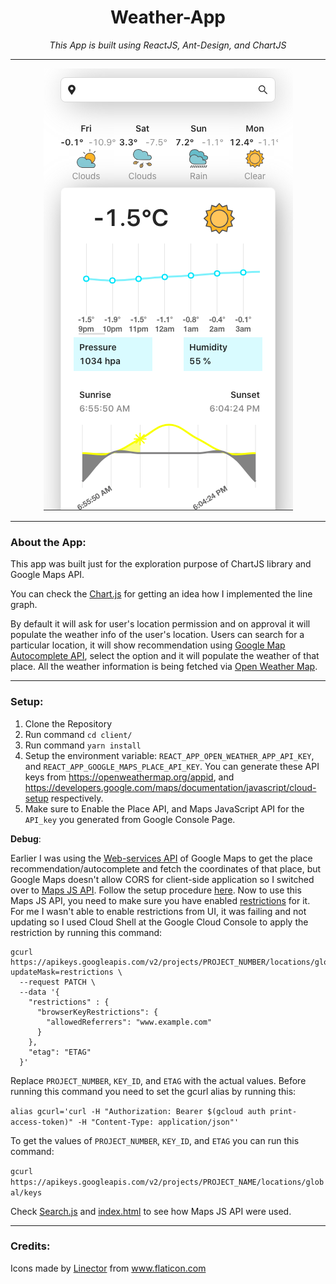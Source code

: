 <div align="center">

# Weather-App
 _This App is built using ReactJS, Ant-Design, and ChartJS_

---
![Main View](https://github.com/starkblaze01/Weather-App/blob/main/Main.png)

</div>

---

### About the App:

This app was built just for the exploration purpose of ChartJS library and Google Maps API.

You can check the [Chart.js](/client/src/components/Chart.js) for getting an idea how I implemented the line graph.

By default it will ask for user's location permission and on approval it will populate the weather info of the user's location. Users can search for a particular location, it will show recommendation using [Google Map Autocomplete API](https://developers.google.com/maps/documentation/javascript/places-autocomplete), select the option and it will populate the weather of that place. All the weather information is being fetched via [Open Weather Map](https://openweathermap.org/api/one-call-api).

---

### Setup:

1. Clone the Repository
2. Run command `cd client/`
3. Run command `yarn install`
4. Setup the environment variable: `REACT_APP_OPEN_WEATHER_APP_API_KEY`, and `REACT_APP_GOOGLE_MAPS_PLACE_API_KEY`. You can generate these API keys from https://openweathermap.org/appid, and https://developers.google.com/maps/documentation/javascript/cloud-setup respectively.
5. Make sure to Enable the Place API, and Maps JavaScript API for the `API_key` you generated from Google Console Page.

**Debug**:

Earlier I was using the [Web-services API](https://developers.google.com/maps/documentation/places/web-service/autocomplete) of Google Maps to get the place recommendation/autocomplete and fetch the coordinates of that place, but Google Maps doesn't allow CORS for client-side application so I switched over to [Maps JS API](https://developers.google.com/maps/documentation/javascript/places-autocomplete). Follow the setup procedure [here](https://developers.google.com/maps/documentation/javascript/places-autocomplete). 
Now to use this Maps JS API, you need to make sure you have enabled [restrictions](https://cloud.google.com/api-keys/docs/add-restrictions-api-keys) for it. For me I wasn't able to enable restrictions from UI, it was failing and not updating so I used Cloud Shell at the Google Cloud Console to apply the restriction by running this command:

```
gcurl https://apikeys.googleapis.com/v2/projects/PROJECT_NUMBER/locations/global/keys/KEY_ID?updateMask=restrictions \
  --request PATCH \
  --data '{
    "restrictions" : {
      "browserKeyRestrictions": {
        "allowedReferrers": "www.example.com"
      }
    },
    "etag": "ETAG"
  }'
```
Replace `PROJECT_NUMBER`, `KEY_ID`, and `ETAG` with the actual values.
Before running this command you need to set the gcurl alias by running this:

`alias gcurl='curl -H "Authorization: Bearer $(gcloud auth print-access-token)" -H "Content-Type: application/json"'`

To get the values of `PROJECT_NUMBER`, `KEY_ID`, and `ETAG` you can run this command:

`gcurl https://apikeys.googleapis.com/v2/projects/PROJECT_NAME/locations/global/keys`

Check [Search.js](/client/src/components/SearchBar.js) and [index.html](/client/public/index.html#L9) to see how Maps JS API were used.

---

### Credits:

<div>Icons made by <a href="https://www.flaticon.com/authors/linector" title="Linector">Linector</a> from <a href="https://www.flaticon.com/" title="Flaticon">www.flaticon.com</a></div>
